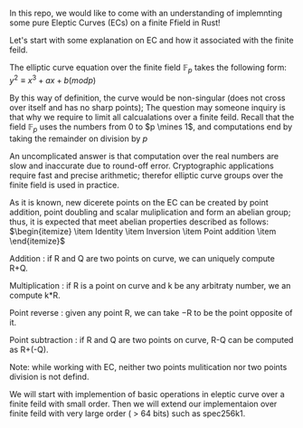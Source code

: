 In this repo, we would like to come with an understanding of implemnting some pure Eleptic Curves (ECs) on a finite Ffield in Rust!

Let's  start with some explanation on EC and how it associated with the finite feild. 

The elliptic curve equation over the finite field $\mathbb{F}_p$ takes the following form:
$y^2 ≡ x^3 + ax + b (mod p)$

 By this way of definition, the curve would be non-singular (does not cross over itself and has no sharp points);  The question may someone inquiry is that why we require to limit all calcualations over a finite feild.  Recall that the field $\mathbb{F}_p$ uses the numbers from 0 to $p \mines 1$, and computations end by taking the remainder on division by $p$
 
 An uncomplicated answer is that computation over the real numbers are slow and inaccurate due to round-off error. Cryptographic applications require fast and precise arithmetic; therefor elliptic curve groups over the finite field is used in practice. 
 
 
 As it is known, new dicerete points on the EC can be created by point addition, point doubling and scalar muliplication and form an abelian group; thus, it is expected that meet abelian properties described as follows:
 $\begin{itemize}
 \item Identity 
 \item Inversion 
 \item Point addition
 \item 
 \end{itemize}$
 


  Addition : if R and Q are two points on curve, we can uniquely compute R+Q.
  
  Multiplication : if R is a point on curve and k be any arbitraty number, we an compute k*R.
  
  Point reverse : given any point R, we can take −R to be the point opposite of it.
  
  Point subtraction : if R and Q are two points on curve, R-Q can be computed as R+(-Q).
  
  Note:  while working with EC, neither two points mulitication nor two points division is not defind.
    
  We will start with implemention of basic operations in eleptic curve over a finite feild with small order. Then we will extend our implementaion over finite feild with very large order ( > 64 bits) such as spec256k1. 



